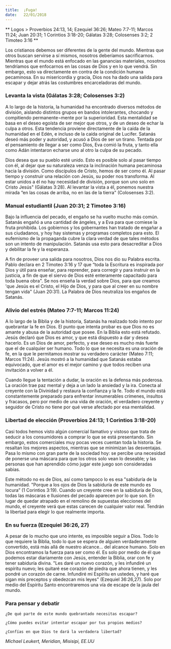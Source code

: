```yaml
---
title:  ¡Fuga!
date:   22/01/2018
---
```


** Logos > Proverbios 24:13, 14; Ezequiel 36:26; Mateo 7:7-11; Marcos 11:24; Juan 20:31; 1 Corintios 3:18-20; Gálatas 3:28; Colosenses 3:2; 2 Timoteo 3:16 **

Los cristianos debemos ser diferentes de la gente del mundo. Mientras que otros buscan servirse a sí mismos, nosotros deberíamos sacrificarnos. Mientras que el mundo está enfocado en las ganancias materiales, nosotros tendríamos que enfocarnos en las cosas de Dios y en lo que vendrá. Sin embargo, esto va directamente en contra de la condición humana pecaminosa. En su misericordia y gracia, Dios nos ha dado una salida para escapar y dejar atrás las costumbres encarceladoras del mundo. 

### Levanta la vista (Gálatas 3:28; Colosenses 3:2)

A lo largo de la historia, la humanidad ha encontrado diversos métodos de división, aislando distintos grupos en bandos intolerantes, chocando y compitiendo permanente¬mente por la superioridad. Esta mentalidad se basa en el deseo egoísta de ser mejor que otros, y de un deseo de echar la culpa a otros. Esta tendencia proviene directamente de la caída de la humanidad en el Edén, e incluso de la caída original de Lucifer. Satanás deseó más poder y autoridad, y acusó a Dios de ser un tirano. Tentada por el pensamiento de llegar a ser como Dios, Eva comió la fruta, y tanto ella como Adán intentaron echarse uno al otro la culpa de su pecado. 

Dios desea que su pueblo esté unido. Esto es posible solo al pasar tiempo con él, al dejar que su naturaleza venza la inclinación humana pecaminosa hacia la división. Como discípulos de Cristo, hemos de ser como él. Al pasar tiempo y construir una relación con Jesús, su poder nos transforma. Al estar unidos a él no hay necesidad de división, porque son uno solo en Cristo Jesús" (Gálatas 3:28). Al levantar la vista a él, ponemos nuestra mirada “en las cosas de arriba, no en las de la tierra" (Colosenses 3:2). 

### Manual estudiantil (Juan 20:31; 2 Timoteo 3:16)

Bajo la influencia del pecado, el engaño se ha vuelto mucho más común. Satanás engañó a una cantidad de ángeles, y a Eva para que comiese la fruta prohibida. Los gobiernos y los gobernantes han tratado de engañar a sus ciudadanos, y hoy hay sistemas y programas completos para esto. El eufemismo de la propaganda cubre la clara verdad de que tales métodos son un intento de manipulación. Satanás usa esto para desacreditar a Dios y debilitar la fe y la esperanza. 

A fin de proveer una salida para nosotros, Dios nos dio su Palabra escrita. Pablo declara en 2 Timoteo 3:16 y 17 que “toda la Escritura es inspirada por Dios y útil para enseñar, para reprender, para corregir y para instruir en la justicia, a fin de que el siervo de Dios esté enteramente capacitado para toda buena obra". Se nos enseña la verdad sobre Dios, para que creamos 'que Jesús es el Cristo, el Hijo de Dios, y para que al creer en su nombre tengan vida" (Juan 20:31). La Palabra de Dios neutraliza los engaños de Satanás. 

### Alivio del estrés (Mateo 7:7-11; Marcos 11:24)

A lo largo de la Biblia y de la historia, Satanás ha realizado todo intento por quebrantar la fe en Dios. El punto que intenta probar es que Dios no es amante y abusa de la autoridad que posee. En la Biblia esto está refutado. Jesús declaró que Dios es amor, y que está dispuesto a dar y desea hacerlo. Es un Dios de amor, perfecto, y ese deseo es mucho más fuerte que el de cualquier ser humano. Todo lo que se necesita es una oración de fe, en la que le permitamos mostrar su verdadero carácter (Mateo 7:11; Marcos 11:24). Jesús mostró a la humanidad que Satanás estaba equivocado, que el amor es el mejor camino y que todos reciben una invitación a volver a él. 

Cuando llegue la tentación a dudar, la oración es la defensa más poderosa. La oración trae paz mental y deja a un lado la ansiedad y la ira. Conecta al creyente con la Divinidad y restaura la confianza y la fe. Todo el mundo está constantemente preparado para enfrentar innumerables crímenes, insultos y fracasos, pero por medio de una vida de oración, el verdadero creyente y seguidor de Cristo no tiene por qué verse afectado por esa mentalidad. 

### Libertad de elección (Proverbios 24:13; 1 Corintios 3:18-20)

Casi todos hemos visto algún comercial llamativo y vistoso que trata de seducir a los consumidores a comprar lo que se está presentando. Sin embargo, estos comerciales muy pocas veces cuentan toda la historia. Se resaltan los mejores aspectos, mientras que se minimizan las desventajas. Pasa lo mismo con gran parte de la sociedad hoy: se percibe una necesidad de ponerse una máscara para que los otros solo vean lo deseable; y las personas que han aprendido cómo jugar este juego son consideradas sabias. 

Este método no es de Dios, así como tampoco lo es esa "sabiduría de la humanidad. "Porque a los ojos de Dios la sabiduría de este mundo es locura” (1 Corintios 3:19). Cuando un creyente cree en la sabiduría de Dios, todas las máscaras e Ilusiones del pecado aparecen por lo que son. En lugar de quedar atrapado en el remolino de supuestas elecciones del mundo, el creyente verá que estas carecen de cualquier valor real. Tendrán la libertad para elegir lo que realmente importa. 

### En su fuerza (Ezequiel 36:26, 27)

A pesar de lo mucho que uno intente, es imposible seguir a Dios. Todo lo que requiere la Biblia, todo lo que se espera de alguien verdaderamente convertido, está más allá de nuestro alcance... del alcance humano. Solo en Dios encontramos la fuerza para ser como él. Es solo por medio de él que podemos estar diariamente con Jesús, entender la Biblia, orar con fe y tener sabiduría divina. "Les daré un nuevo corazón, y les infundiré un espíritu nuevo; les quitaré ese corazón de piedra que ahora tienen, y les pondré un corazón de carne. Infundiré mi Espíritu en ustedes, y haré que sigan mis preceptos y obedezcan mis leyes" (Ezequiel 36:26,27). Solo por medio del Espíritu Santo encontraremos una vía de escape de la jaula del mundo. 

### Para pensar y debatir

`¿De qué parte de este mundo quebrantado necesitas escapar?`

`¿Cómo puedes evitar intentar escapar por tus propios medios?`

`¿Confías en que Dios te dará la verdadera libertad?`

*Michael Leukert, Meridian, Misisipi, EE.UU*